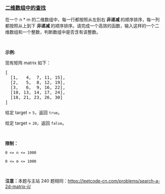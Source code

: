 ### [二维数组中的查找](https://leetcode-cn.com/problems/er-wei-shu-zu-zhong-de-cha-zhao-lcof)

<p>在一个 n * m 的二维数组中，每一行都按照从左到右&nbsp;<strong>非递减&nbsp;</strong>的顺序排序，每一列都按照从上到下&nbsp;<strong>非递减&nbsp;</strong>的顺序排序。请完成一个高效的函数，输入这样的一个二维数组和一个整数，判断数组中是否含有该整数。</p>

<p>&nbsp;</p>

<p><strong>示例:</strong></p>

<p>现有矩阵 matrix 如下：</p>

<pre>
[
  [1,   4,  7, 11, 15],
  [2,   5,  8, 12, 19],
  [3,   6,  9, 16, 22],
  [10, 13, 14, 17, 24],
  [18, 21, 23, 26, 30]
]
</pre>

<p>给定 target&nbsp;=&nbsp;<code>5</code>，返回&nbsp;<code>true</code>。</p>

<p>给定&nbsp;target&nbsp;=&nbsp;<code>20</code>，返回&nbsp;<code>false</code>。</p>

<p>&nbsp;</p>

<p><strong>限制：</strong></p>

<p><code>0 &lt;= n &lt;= 1000</code></p>

<p><code>0 &lt;= m &lt;= 1000</code></p>

<p>&nbsp;</p>

<p><strong>注意：</strong>本题与主站 240 题相同：<a href="https://leetcode-cn.com/problems/search-a-2d-matrix-ii/">https://leetcode-cn.com/problems/search-a-2d-matrix-ii/</a></p>
